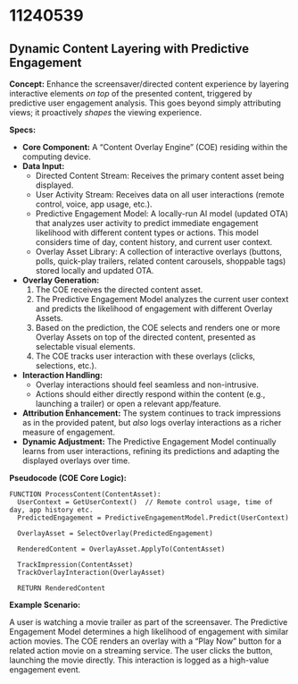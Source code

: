 # 11240539

## Dynamic Content Layering with Predictive Engagement

**Concept:** Enhance the screensaver/directed content experience by layering interactive elements *on top* of the presented content, triggered by predictive user engagement analysis. This goes beyond simply attributing views; it proactively *shapes* the viewing experience.

**Specs:**

*   **Core Component:** A “Content Overlay Engine” (COE) residing within the computing device.
*   **Data Input:**
    *   Directed Content Stream: Receives the primary content asset being displayed.
    *   User Activity Stream: Receives data on all user interactions (remote control, voice, app usage, etc.).
    *   Predictive Engagement Model: A locally-run AI model (updated OTA) that analyzes user activity to predict immediate engagement likelihood with different content types or actions. This model considers time of day, content history, and current user context.
    *   Overlay Asset Library: A collection of interactive overlays (buttons, polls, quick-play trailers, related content carousels, shoppable tags) stored locally and updated OTA.
*   **Overlay Generation:**
    1.  The COE receives the directed content asset.
    2.  The Predictive Engagement Model analyzes the current user context and predicts the likelihood of engagement with different Overlay Assets.
    3.  Based on the prediction, the COE selects and renders one or more Overlay Assets on top of the directed content, presented as selectable visual elements.
    4.  The COE tracks user interaction with these overlays (clicks, selections, etc.).
*   **Interaction Handling:**
    *   Overlay interactions should feel seamless and non-intrusive.
    *   Actions should either directly respond within the content (e.g., launching a trailer) or open a relevant app/feature.
*   **Attribution Enhancement:** The system continues to track impressions as in the provided patent, but *also* logs overlay interactions as a richer measure of engagement.
*   **Dynamic Adjustment:** The Predictive Engagement Model continually learns from user interactions, refining its predictions and adapting the displayed overlays over time.

**Pseudocode (COE Core Logic):**

```
FUNCTION ProcessContent(ContentAsset):
  UserContext = GetUserContext()  // Remote control usage, time of day, app history etc.
  PredictedEngagement = PredictiveEngagementModel.Predict(UserContext)

  OverlayAsset = SelectOverlay(PredictedEngagement)

  RenderedContent = OverlayAsset.ApplyTo(ContentAsset)

  TrackImpression(ContentAsset)
  TrackOverlayInteraction(OverlayAsset)

  RETURN RenderedContent
```

**Example Scenario:**

A user is watching a movie trailer as part of the screensaver. The Predictive Engagement Model determines a high likelihood of engagement with similar action movies. The COE renders an overlay with a “Play Now” button for a related action movie on a streaming service. The user clicks the button, launching the movie directly. This interaction is logged as a high-value engagement event.
